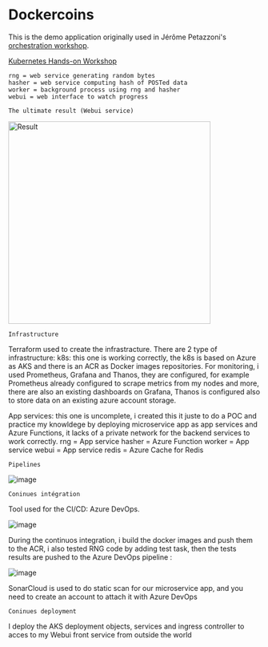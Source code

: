 # Dockercoins

This is the demo application originally used in Jérôme Petazzoni's [orchestration workshop](https://github.com/jpetazzo/container.training).

[Kubernetes Hands-on Workshop](https://training.play-with-kubernetes.com/kubernetes-workshop/)
```
rng = web service generating random bytes
hasher = web service computing hash of POSTed data
worker = background process using rng and hasher
webui = web interface to watch progress
```

```
The ultimate result (Webui service)
```

<img width="404" alt="Result" src="https://user-images.githubusercontent.com/57577628/164680453-28d07882-a76f-4692-b8d4-c841e1afa40f.PNG">

```
Infrastructure
```
Terraform used to create the infrastracture.
There are 2 type of infrastructure:
k8s: this one is working correctly, the k8s is based on Azure as AKS and there is an ACR as Docker images repositories.
For monitoring, i used Prometheus, Grafana and Thanos, they are configured, for example Prometheus already configured to scrape metrics from my nodes and more, there are also an existing dashboards on Grafana, Thanos is configured also to store data on an existing azure account storage.

App services: this one is uncomplete, i created this it juste to do a POC and practice my knowldege by deploying microservice app as app services and Azure Functions, it lacks of a private network for the backend services to work correctly.
rng = App service
hasher = Azure Function
worker = App service
webui = App service
redis = Azure Cache for Redis
```
Pipelines
```
![image](https://user-images.githubusercontent.com/57577628/164734186-d1bf2de0-4ae3-47e0-bb02-68329b989ad1.png)


```
Coninues intégration
```

Tool used for the CI/CD: Azure DevOps.

![image](https://user-images.githubusercontent.com/57577628/164684698-40d87f06-e700-4ed7-a9c2-f6036154cf7e.png)

During the continuos integration, i build the docker images and push them to the ACR, i also tested RNG code by adding test task, then the tests results are pushed to the Azure DevOps pipeline :

![image](https://user-images.githubusercontent.com/57577628/164685758-34251c6d-a1ad-4acd-9253-c7c100a2779f.png)

SonarCloud is used to do static scan for our microservice app, and you need to create an account to attach it with Azure DevOps

```
Coninues deployment
```

I deploy the AKS deployment objects, services and ingress controller to acces to my Webui front service from outside the world

